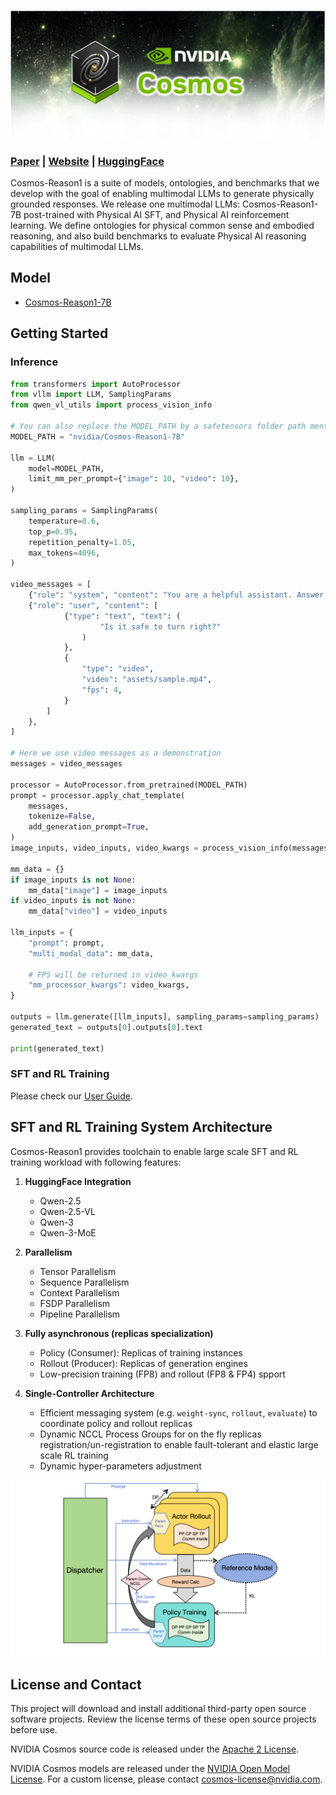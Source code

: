 <p align="center">
    <img src="assets/nvidia-cosmos-header.png" alt="NVIDIA Cosmos Header">
</p>

### [Paper](https://arxiv.org/abs/2503.15558) | [Website](https://research.nvidia.com/labs/dir/cosmos-reason1/) | [HuggingFace](https://huggingface.co/collections/nvidia/cosmos-reason1-67c9e926206426008f1da1b7)

Cosmos-Reason1 is a suite of models, ontologies, and benchmarks that we develop with the goal of enabling multimodal LLMs to generate physically grounded responses. We release one multimodal LLMs: Cosmos-Reason1-7B post-trained with Physical AI SFT, and Physical AI reinforcement learning. We define ontologies for physical common sense and embodied reasoning, and also build benchmarks to evaluate Physical AI reasoning capabilities of multimodal LLMs.

## Model

* [Cosmos-Reason1-7B](https://huggingface.co/nvidia/Cosmos-Reason1-7B)

## Getting Started
### Inference

```python
from transformers import AutoProcessor
from vllm import LLM, SamplingParams
from qwen_vl_utils import process_vision_info

# You can also replace the MODEL_PATH by a safetensors folder path mentioned above
MODEL_PATH = "nvidia/Cosmos-Reason1-7B"

llm = LLM(
    model=MODEL_PATH,
    limit_mm_per_prompt={"image": 10, "video": 10},
)

sampling_params = SamplingParams(
    temperature=0.6,
    top_p=0.95,
    repetition_penalty=1.05,
    max_tokens=4096,
)

video_messages = [
    {"role": "system", "content": "You are a helpful assistant. Answer the question in the following format: <think>\nyour reasoning\n</think>\n\n<answer>\nyour answer\n</answer>."},
    {"role": "user", "content": [
            {"type": "text", "text": (
                    "Is it safe to turn right?"
                )
            },
            {
                "type": "video", 
                "video": "assets/sample.mp4",
                "fps": 4,
            }
        ]
    },
]

# Here we use video messages as a demonstration
messages = video_messages

processor = AutoProcessor.from_pretrained(MODEL_PATH)
prompt = processor.apply_chat_template(
    messages,
    tokenize=False,
    add_generation_prompt=True,
)
image_inputs, video_inputs, video_kwargs = process_vision_info(messages, return_video_kwargs=True)

mm_data = {}
if image_inputs is not None:
    mm_data["image"] = image_inputs
if video_inputs is not None:
    mm_data["video"] = video_inputs

llm_inputs = {
    "prompt": prompt,
    "multi_modal_data": mm_data,

    # FPS will be returned in video_kwargs
    "mm_processor_kwargs": video_kwargs,
}

outputs = llm.generate([llm_inputs], sampling_params=sampling_params)
generated_text = outputs[0].outputs[0].text

print(generated_text)
```

### SFT and RL Training
Please check our [User Guide](docs/UserGuide.md).

## SFT and RL Training System Architecture
Cosmos-Reason1 provides toolchain to enable large scale SFT and RL training workload with following features:
1. **HuggingFace Integration**
    - Qwen-2.5
    - Qwen-2.5-VL
    - Qwen-3
    - Qwen-3-MoE

2. **Parallelism**
    - Tensor Parallelism
    - Sequence Parallelism
    - Context Parallelism
    - FSDP Parallelism
    - Pipeline Parallelism
3. **Fully asynchronous (replicas specialization)**
    - Policy (Consumer): Replicas of training instances
    - Rollout (Producer): Replicas of generation engines
    - Low-precision training (FP8) and rollout (FP8 & FP4) spport
4. **Single-Controller Architecture**
    - Efficient messaging system (e.g. `weight-sync`, `rollout`, `evaluate`) to coordinate policy and rollout replicas
    - Dynamic NCCL Process Groups for on the fly replicas registration/un-registration to enable fault-tolerant and elastic large scale RL training
    - Dynamic hyper-parameters adjustment

![Policy-Rollout-Controller Decoupled Architecture](./assets/arch.png)

## License and Contact

This project will download and install additional third-party open source software projects. Review the license terms of these open source projects before use.

NVIDIA Cosmos source code is released under the [Apache 2 License](https://www.apache.org/licenses/LICENSE-2.0).

NVIDIA Cosmos models are released under the [NVIDIA Open Model License](https://www.nvidia.com/en-us/agreements/enterprise-software/nvidia-open-model-license). For a custom license, please contact [cosmos-license@nvidia.com](mailto:cosmos-license@nvidia.com).
